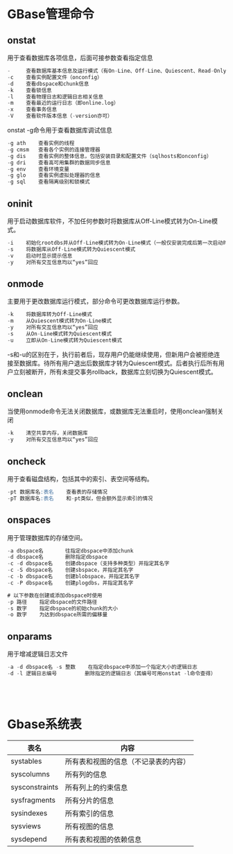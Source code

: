 # GBase管理命令
## onstat
用于查看数据库各项信息，后面可接参数查看指定信息
```sql
-     查看数据库基本信息及运行模式（有On-Line、Off-Line、Quiescent、Read-Only、Recovery等模式）
-c    查看实例配置文件（onconfig）
-d    查看dbspace和chunk信息
-k    查看锁信息
-l    查看物理日志和逻辑日志相关信息
-m    查看最近的运行日志（即online.log）
-x    查看事务信息
-V    查看软件版本信息（-version亦可）
```

onstat -g命令用于查看数据库调试信息
```sql
-g ath    查看实例的线程
-g cmsm   查看各个实例的连接管理器
-g dis    查看实例的整体信息，包括安装目录和配置文件（sqlhosts和onconfig）
-g dri    查看高可用集群的数据同步信息
-g env    查看环境变量
-g glo    查看实例虚拟处理器的信息
-g sql    查看隔离级别和锁模式
```
## oninit
用于启动数据库软件，不加任何参数时将数据库从Off-Line模式转为On-Line模式。
```sql
-i    初始化rootdbs并从Off-Line模式转为On-Line模式（一般仅安装完成后第一次启动时使用该命令）
-s    将数据库从Off-Line模式转为Quiescent模式
-v    启动时显示提示信息 
-y    对所有交互信息均以“yes”回应
```
## onmode
主要用于更改数据库运行模式，部分命令可更改数据库运行参数。
```sql
-k    将数据库转为Off-Line模式
-m    从Quiescent模式转为On-Line模式
-y    对所有交互信息均以“yes”回应
-s    从On-Line模式转为Quiescent模式
-u    立即从On-Line模式转为Quiescent模式
```
-s和-u的区别在于，执行前者后，现存用户仍能继续使用，但新用户会被拒绝连接至数据库。待所有用户退出后数据库才转为Quiescent模式。后者执行后所有用户立刻被断开，所有未提交事务rollback，数据库立刻切换为Quiescent模式。
## onclean
当使用onmode命令无法关闭数据库，或数据库无法重启时，使用onclean强制关闭
```sql
-k    清空共享内存，关闭数据库
-y    对所有交互信息均以“yes”回应
```
## oncheck
用于查看磁盘结构，包括其中的索引、表空间等结构。
```sql
-pt 数据库名:表名    查看表的存储情况
-pT 数据库名:表名    和-pt类似，但会额外显示索引的情况
```
## onspaces
用于管理数据库的存储空间。
```sql
-a dbspace名       往指定dbspace中添加chunk
-d dbspace名       删除指定dbspace
-c -d dbspace名    创建dbspace（支持多种类型）并指定其名字
-c -S dbspace名    创建sbspace，并指定其名字
-c -b dbspace名    创建blobspace，并指定其名字
-c -P dbspace名    创建plogdbs，并指定其名字

# 以下参数在创建或添加dbspace时使用
-p 路径    指定dbspace的文件路径
-s 数字    指定dbspace的初始chunk的大小
-o 数字    为达到dbspace所需的偏移量
```

## onparams 
用于增减逻辑日志文件
```sql
-a -d dbspace名 -s 整数    在指定dbspace中添加一个指定大小的逻辑日志
-d -l 逻辑日志编号         删除指定的逻辑日志（其编号可用onstat -l命令查得）

```
<br/><br/>


# Gbase系统表
| 表名 | 内容 |
| ---  | --- |
| systables | 所有表和视图的信息（不记录表的内容） |
| syscolumns | 所有列的信息 |
| sysconstraints | 所有列上的约束信息 |
| sysfragments | 所有分片的信息 |
| sysindexes | 所有索引的信息 |
| sysviews | 所有视图的信息 |
| sysdepend | 所有表和视图的依赖信息 |

